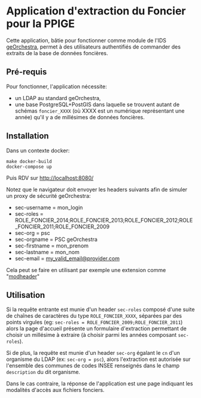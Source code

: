 # Application d'extraction du Foncier pour la PPIGE

Cette application, bâtie pour fonctionner comme module de l'IDS [geOrchestra](https://github.com/georchestra/georchestra), permet à des utilisateurs authentifiés de commander des extraits de la base de données foncières.

## Pré-requis

Pour fonctionner, l'application nécessite:
 * un LDAP au standard geOrchestra,
 * une base PostgreSQL+PostGIS dans laquelle se trouvent autant de schémas `foncier_XXXX` (où XXXX est un numérique représentant une année) qu'il y a de millésimes de données foncières.

## Installation

Dans un contexte docker:
```
make docker-build
docker-compose up
```
Puis RDV sur [http://localhost:8080/](http://localhost:8080/)

Notez que le navigateur doit envoyer les headers suivants afin de simuler un proxy de sécurité geOrchestra:
 * sec-username = mon_login
 * sec-roles = ROLE_FONCIER_2014;ROLE_FONCIER_2013;ROLE_FONCIER_2012;ROLE_FONCIER_2011;ROLE_FONCIER_2009
 * sec-org = psc
 * sec-orgname = PSC geOrchestra
 * sec-firstname = mon_prenom
 * sec-lastname = mon_nom
 * sec-email = my_valid_email@provider.com

Cela peut se faire en utilisant par exemple une extension comme "[modheader](https://chrome.google.com/webstore/detail/modheader/idgpnmonknjnojddfkpgkljpfnnfcklj?hl=en)"

## Utilisation

Si la requête entrante est munie d'un header `sec-roles` composé d'une suite de chaînes de caractères du type `ROLE_FONCIER_XXXX`, séparées par des points virgules (eg: `sec-roles = ROLE_FONCIER_2009;ROLE_FONCIER_2011`) alors la page d'accueil présente un formulaire d'extraction permettant de choisir un millésime à extraire (à choisir parmi les années composant `sec-roles`).

Si de plus, la requête est munie d'un header `sec-org` égalant le `cn` d'un organisme du LDAP (ex: `sec-org = psc`), alors l'extraction est autorisée sur l'ensemble des communes de codes INSEE renseignés dans le champ `description` du dit organisme.

Dans le cas contraire, la réponse de l'application est une page indiquant les modalités d'accès aux fichiers fonciers.
